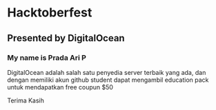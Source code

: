 # Hacktoberfest

## Presented by DigitalOcean

### My name is Prada Ari P
DigitalOcean adalah salah satu penyedia server terbaik yang ada, dan dengan memiliki akun github student dapat mengambil education pack untuk mendapatkan free coupun $50 

Terima Kasih